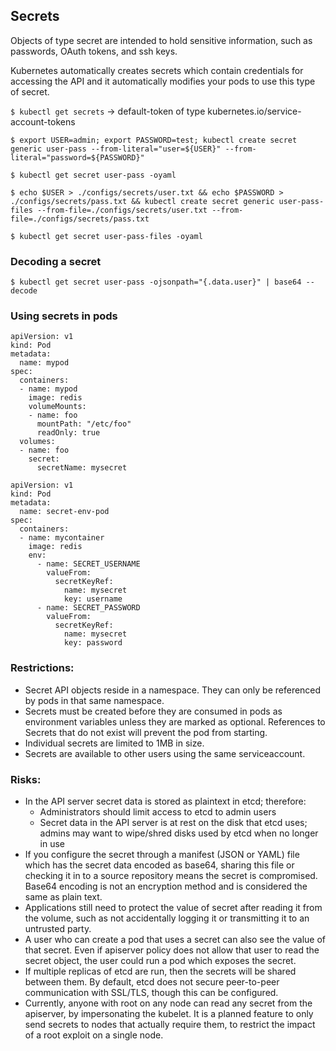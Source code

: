 ## Secrets

Objects of type secret are intended to hold sensitive information, such as passwords, OAuth tokens, and ssh keys. 


Kubernetes automatically creates secrets which contain credentials for accessing the API and it automatically modifies your pods to use this type of secret.

`$ kubectl get secrets` -> default-token of type kubernetes.io/service-account-tokens

```
$ export USER=admin; export PASSWORD=test; kubectl create secret generic user-pass --from-literal="user=${USER}" --from-literal="password=${PASSWORD}"

$ kubectl get secret user-pass -oyaml

$ echo $USER > ./configs/secrets/user.txt && echo $PASSWORD > ./configs/secrets/pass.txt && kubectl create secret generic user-pass-files --from-file=./configs/secrets/user.txt --from-file=./configs/secrets/pass.txt

$ kubectl get secret user-pass-files -oyaml
```

### Decoding a secret

```
$ kubectl get secret user-pass -ojsonpath="{.data.user}" | base64 --decode
```

### Using secrets in pods

```
apiVersion: v1
kind: Pod
metadata:
  name: mypod
spec:
  containers:
  - name: mypod
    image: redis
    volumeMounts:
    - name: foo
      mountPath: "/etc/foo"
      readOnly: true
  volumes:
  - name: foo
    secret:
      secretName: mysecret
```

```
apiVersion: v1
kind: Pod
metadata:
  name: secret-env-pod
spec:
  containers:
  - name: mycontainer
    image: redis
    env:
      - name: SECRET_USERNAME
        valueFrom:
          secretKeyRef:
            name: mysecret
            key: username
      - name: SECRET_PASSWORD
        valueFrom:
          secretKeyRef:
            name: mysecret
            key: password
```

### Restrictions:
* Secret API objects reside in a namespace. They can only be referenced by pods in that same namespace.
* Secrets must be created before they are consumed in pods as environment variables unless they are marked as optional. References to Secrets that do not exist will prevent the pod from starting.
* Individual secrets are limited to 1MB in size.
* Secrets are available to other users using the same serviceaccount.

### Risks:

* In the API server secret data is stored as plaintext in etcd; therefore:
    * Administrators should limit access to etcd to admin users
    * Secret data in the API server is at rest on the disk that etcd uses; admins may want to wipe/shred disks used by etcd when no longer in use
* If you configure the secret through a manifest (JSON or YAML) file which has the secret data encoded as base64, sharing this file or checking it in to a source repository means the secret is compromised. Base64 encoding is not an encryption method and is considered the same as plain text.
* Applications still need to protect the value of secret after reading it from the volume, such as not accidentally logging it or transmitting it to an untrusted party.
* A user who can create a pod that uses a secret can also see the value of that secret. Even if apiserver policy does not allow that user to read the secret object, the user could run a pod which exposes the secret.
* If multiple replicas of etcd are run, then the secrets will be shared between them. By default, etcd does not secure peer-to-peer communication with SSL/TLS, though this can be configured.
* Currently, anyone with root on any node can read any secret from the apiserver, by impersonating the kubelet. It is a planned feature to only send secrets to nodes that actually require them, to restrict the impact of a root exploit on a single node.
